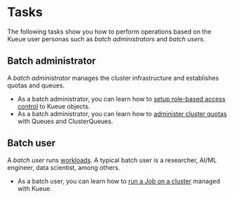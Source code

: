 # Tasks

The following tasks show you how to perform operations based on the Kueue user
personas such as _batch administrators_ and _batch users_.

## Batch administrator

A _batch administrator_ manages the cluster infrastructure and establishes
quotas and queues.

- As a batch administrator, you can learn how to [setup role-based access control](manage_rbac.md)
  to Kueue objects.
- As a batch administrator, you can learn how to
  [administer cluster quotas](administer_cluster_quotas.md) with Queues and
  ClusterQueues.

## Batch user

A _batch user_ runs [workloads](/docs/concepts/workload.md). A typical
batch user is a researcher, AI/ML engineer, data scientist, among others.

- As a batch user, you can learn how to [run a Job on a cluster](run_jobs.md)
  managed with Kueue.
